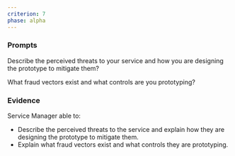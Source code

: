 ```yaml
---
criterion: 7
phase: alpha
---
```


### Prompts

Describe the perceived threats to your service and how you are designing the prototype to mitigate them?

What fraud vectors exist and what controls are you prototyping?


### Evidence

Service Manager able to:

* Describe the perceived threats to the service and explain how they are designing the prototype to mitigate them.
* Explain what fraud vectors exist and what controls they are prototyping.
